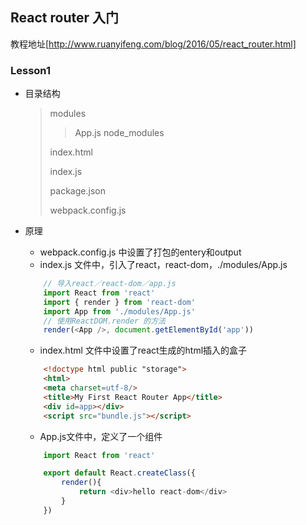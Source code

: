 ## React router 入门
教程地址[http://www.ruanyifeng.com/blog/2016/05/react_router.html]

### Lesson1
+ 目录结构
	> modules
	>> App.js
	> node_modules
	>
	> index.html
	>
	> index.js
	>
	> package.json
	>
	> webpack.config.js
	>

+ 原理
	- webpack.config.js 中设置了打包的entery和output
	- index.js 文件中，引入了react，react-dom，./modules/App.js
	```js
		// 导入react／react-dom／app.js
		import React from 'react'
		import { render } from 'react-dom'
		import App from './modules/App.js'
		// 使用ReactDOM.render 的方法
		render(<App />, document.getElementById('app'))
	```
	- index.html 文件中设置了react生成的html插入的盒子
	```html
		<!doctype html public "storage">
		<html>
		<meta charset=utf-8/>
		<title>My First React Router App</title>
		<div id=app></div>
		<script src="bundle.js"></script>
	```
	- App.js文件中，定义了一个组件
	```js
		import React from 'react'

		export default React.createClass({
			render(){
				return <div>hello react-dom</div>
			}
		})

	```
